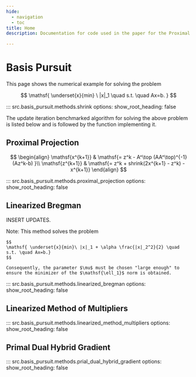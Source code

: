 ```yaml
---
hide:
  - navigation
  - toc
title: Home
description: Documentation for code used in the paper for the Proximal Projection (PP) algorithm.

---
```


# Basis Pursuit

This page shows the numerical example for solving the problem

$$
    \mathsf{ \underset{x}{min} \ |x|_1 \quad s.t. \quad Ax=b. }
$$

::: src.basis_pursuit.methods.shrink
    options:
      show_root_heading: false

The update iteration benchmarked algorithm for solving the above problem is listed below and is followed by the function implementing it.


## Proximal Projection

$$
  \begin{align}
    \mathsf{x^{k+1}} & \mathsf{= z^k - A^\top (AA^\top)^{-1}(Az^k-b) }\\
    \mathsf{z^{k+1}} & \mathsf{= z^k + shrink(2x^{k+1} - z^k) - x^{k+1}}
  \end{align}
$$

::: src.basis_pursuit.methods.proximal_projection
    options:
      show_root_heading: false


## Linearized Bregman

INSERT UPDATES.

Note: 
    This method solves the problem
    
    $$
    \mathsf{ \underset{x}{min}\ |x|_1 + \alpha \frac{|x|_2^2}{2} \quad s.t. \quad Ax=b.}
    $$

    Consequently, the parameter $\mu$ must be chosen "large enough" to ensure the minimizer of the $\mathsf{\ell_1}$ norm is obtained.

::: src.basis_pursuit.methods.linearized_bregman
    options:
      show_root_heading: false


## Linearized Method of Multipliers

::: src.basis_pursuit.methods.linearized_method_multipliers
    options:
      show_root_heading: false


## Primal Dual Hybrid Gradient

::: src.basis_pursuit.methods.prial_dual_hybrid_gradient
    options:
      show_root_heading: false

